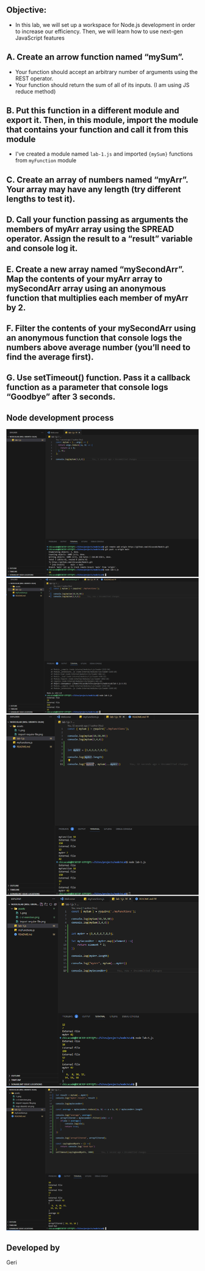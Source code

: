 ## Objective: 
- In this lab, we will set up a workspace for Node.js development in order to increase our efficiency. Then, we will learn how to use next-gen JavaScript features

## A. Create an arrow function named “mySum”.
- Your function should accept an arbitrary number of arguments using the REST operator.
- Your function should return the sum of all of its inputs. (I am using JS reduce method)

## B. Put this function in a different module and export it. Then, in this module, import the module that contains your function and call it from this module
- I've created a module named `lab-1.js` and imported `{mySum}` functions from `myFunction` module

## C. Create an array of numbers named “myArr”. Your array may have any length (try different lengths to test it). 

## D. Call your function passing as arguments the members of myArr array using the SPREAD operator. Assign the result to a “result” variable and console log it.

## E. Create a new array named “mySecondArr”. Map the contents of your myArr array to mySecondArr array using an anonymous function that multiplies each member of myArr by 2.

## F. Filter the contents of your mySecondArr using an anonymous function that console logs the numbers above average number (you’ll need to find the average first).

## G.  Use setTimeout() function. Pass it a callback function as a parameter that console logs “Goodbye” after 3 seconds.
## Node development process

![alt text](./assets/1..png "image")
![alt text](./assets/import-require-file.png "image")
![alt text](./assets/c-d-exercises.png "image")
![alt text](./assets/map-eleemts-arr.png "image")
![alt text](./assets/goodBye.png "image")

## Developed by 
Geri